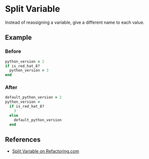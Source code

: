 # Split Variable

Instead of reassigning a variable, give a different name to
each value.

## Example

### Before

```ruby
python_version = 2
if is_red_hat_8?
  python_version = 3
end
```

### After

```ruby
default_python_version = 2
python_version =
  if is_red_hat_8?
    3
  else
    default_python_version
  end
```

## References

- [Split Variable on Refactoring.com](https://refactoring.com/catalog/splitVariable.html)
